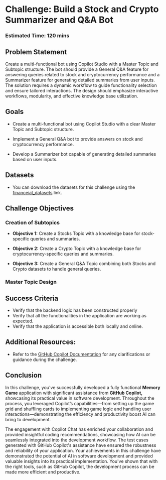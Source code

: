 # Challenge: Build a Stock and Crypto Summarizer and Q&A Bot 

### Estimated Time: 120 mins
  
## Problem Statement

Create a multi-functional bot using Copilot Studio with a Master Topic and Subtopic structure. The bot should provide a General Q&A feature for answering queries related to stock and cryptocurrency performance and a Summarizer feature for generating detailed summaries from user inputs. The solution requires a dynamic workflow to guide functionality selection and ensure tailored interactions. The design should emphasize interactive workflows, modularity, and effective knowledge base utilization.

## Goals

- Create a multi-functional bot using Copilot Studio with a clear Master Topic and Subtopic structure.

- Implement a General Q&A bot to provide answers on stock and cryptocurrency performance.

- Develop a Summarizer bot capable of generating detailed summaries based on user inputs.

## Datasets 

- You can download the datasets for this challenge using the [financeial_datasets]() link.

## Challenge Objectives  

### Creation of Subtopics

- **Objective 1:** Create a Stocks Topic with a knowledge base for stock-specific queries and summaries.

- **Objective 2:** Create a Crypto Topic with a knowledge base for cryptocurrency-specific queries and summaries.

- **Objective 3:** Create a General Q&A Topic combining both Stocks and Crypto datasets to handle general queries.

### Master Topic Design


## Success Criteria  

- Verify that the backend logic has been constructed properly
- Verify that all the functionalities in the application are working as expected. 
- Verify that the application is accessible both locally and online.

## Additional Resources:

- Refer to the [GitHub Copilot Documentation](https://github.com/github/copilot-docs) for any clarifications or guidance during the challenge.

## Conclusion  
In this challenge, you've successfully developed a fully functional **Memory Game** application with significant assistance from **GitHub Copilot,** showcasing its practical value in software development. Throughout the process, you leveraged Copilot’s capabilities—from setting up the game grid and shuffling cards to implementing game logic and handling user interactions—demonstrating the efficiency and productivity boost AI can bring to development.

The engagement with Copilot Chat has enriched your collaboration and provided insightful coding recommendations, showcasing how AI can be seamlessly integrated into the development workflow. The test cases generated with GitHub Copilot's assistance have ensured the robustness and reliability of your application. Your achievements in this challenge have demonstrated the potential of AI in software development and provided valuable insights into its practical implementation. You've shown that with the right tools, such as GitHub Copilot, the development process can be made more efficient and productive.
  

